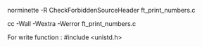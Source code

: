 norminette -R CheckForbiddenSourceHeader ft_print_numbers.c

cc -Wall -Wextra -Werror ft_print_numbers.c

For write function : #include <unistd.h>